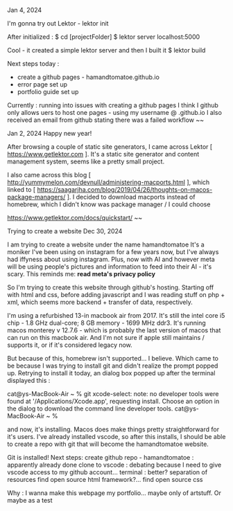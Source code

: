 Jan 4, 2024

I'm gonna try out Lektor - lektor init

After initialized :
$ cd [projectFolder]
$ lektor server
localhost:5000

Cool - it created a simple lektor server and then I built it
$ lektor build

Next steps today :
+ create a github pages - hamandtomatoe.github.io
+ error page set up	
+ portfolio guide set up

Currently : running into issues with creating a github pages
I think I github only allows uers to host one pages - using my username @ <username>.github.io
I also received an email from github stating there was a failed workflow
~~

Jan 2, 2024
Happy new year!

After browsing a couple of static site generators, I came across Lektor [ https://www.getlektor.com ].
It's a static site generator and content management system, seems like a pretty small project.

I also came across this blog [ http://yummymelon.com/devnull/administering-macports.html ],
which linked to [ https://saagarjha.com/blog/2019/04/26/thoughts-on-macos-package-managers/ ].
I decided to download macports instead of homebrew, which I didn't know was package manager / I could choose

https://www.getlektor.com/docs/quickstart/
~~

Trying to create a website Dec 30, 2024

I am trying to create a website under the name hamandtomatoe
It's a moniker I've been using on instagram for a few years now, but I've always had iffyness about using instagram.
Plus, now with AI and however meta will be using people's pictures and information to feed into their AI - it's scary. 
This reminds me:
**read meta's privacy policy**

So I'm trying to create this website through github's hosting. 
Starting off with html and css, before adding javascript and I was reading stuff on php + xml,
which seems more backend + transfer of data, respectively.

I'm using a refurbished 13-in macbook air from 2017. 
It's still the intel core i5 chip - 1.8 GHz dual-core; 8 GB memory - 1699 MHz ddr3. 
It's running macos monterey v 12.7.6 - which is probably the last version of macos that can run on this macbook air. 
And I'm not sure if apple still maintains / supports it, or if it's considered legacy now.

But because of this, homebrew isn't supported... I believe. 
Which came to be because I was trying to install git and didn't realize the prompt popped up.
Retrying to install it today, an dialog box popped up after the terminal displayed this :

cat@ys-MacBook-Air ~ % git
xcode-select: note: no developer tools were found at '/Applications/Xcode.app', requesting install. Choose an option in the dialog to download the command line developer tools.
cat@ys-MacBook-Air ~ % 

and now, it's installing. Macos does make things pretty straightforward for it's users. I've already installed vscode,
so after this installs, I should be able to create a repo with git that will become the hamandtomatoe website.

Git is installed! Next steps:
create github repo - hamandtomatoe : apparently already done
clone to 
vscode : debating because I need to give vscode access to my github account...
terminal : better? separation of resources
find open source html framework?...
find open source css

Why : I wanna make this webpage my portfolio... maybe only of artstuff. Or maybe as a test

